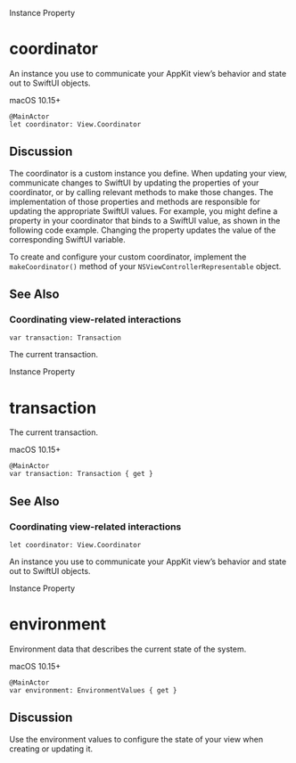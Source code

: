 Instance Property

# coordinator

An instance you use to communicate your AppKit view’s behavior and state out
to SwiftUI objects.

macOS 10.15+

    
    
    @MainActor
    let coordinator: View.Coordinator

## Discussion

The coordinator is a custom instance you define. When updating your view,
communicate changes to SwiftUI by updating the properties of your coordinator,
or by calling relevant methods to make those changes. The implementation of
those properties and methods are responsible for updating the appropriate
SwiftUI values. For example, you might define a property in your coordinator
that binds to a SwiftUI value, as shown in the following code example.
Changing the property updates the value of the corresponding SwiftUI variable.

To create and configure your custom coordinator, implement the
`makeCoordinator()` method of your `NSViewControllerRepresentable` object.

## See Also

### Coordinating view-related interactions

`var transaction: Transaction`

The current transaction.

Instance Property

# transaction

The current transaction.

macOS 10.15+

    
    
    @MainActor
    var transaction: Transaction { get }

## See Also

### Coordinating view-related interactions

`let coordinator: View.Coordinator`

An instance you use to communicate your AppKit view’s behavior and state out
to SwiftUI objects.

Instance Property

# environment

Environment data that describes the current state of the system.

macOS 10.15+

    
    
    @MainActor
    var environment: EnvironmentValues { get }

## Discussion

Use the environment values to configure the state of your view when creating
or updating it.

